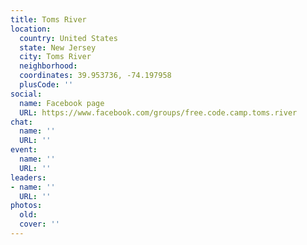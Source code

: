 ```yaml
---
title: Toms River
location:
  country: United States
  state: New Jersey
  city: Toms River
  neighborhood: 
  coordinates: 39.953736, -74.197958
  plusCode: ''
social:
  name: Facebook page
  URL: https://www.facebook.com/groups/free.code.camp.toms.river
chat:
  name: ''
  URL: ''
event:
  name: ''
  URL: ''
leaders:
- name: ''
  URL: ''
photos:
  old: 
  cover: ''
---
```

